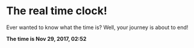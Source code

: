 # The real time clock!

Ever wanted to know what the time is? Well, your journey is about to end!

**The time is Nov 29, 2017, 02:52**